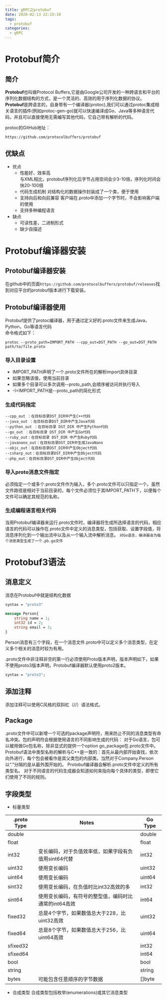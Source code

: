 ```yaml
---
title: gRPC之protobuf
date: 2020-02-13 22:15:19
tags: 
  - protobuf
categories:
  - gRPC
---
```

<!--more-->

# Protobuf简介
## 简介
**Protobuf**也叫做Protocol Buffers,它是由Google公司开发的一种跨语言和平台的序列化数据结构的方式，是一个灵活的、高效的用于序列化数据的协议。  
**Protobuf**是跨语言的，自身带有一个编译器(protoc),我们可以通过protoc集成相关语言的插件(例如protoc-gen-go)就可以快速编译成Go、Java等多种语言代码，并且可以直接使用无需编写其他代码，它自己带有解析的代码。  

protoc的GitHub地址：
```
https://github.com/protocolbuffers/protobuf
```

## 优缺点
- 优点
  - 性能好、效率高  
    与XML相比，protobuf序列化后字节占用空间会少3-10倍，序列化时间会快20-100倍
  - 代码生成机制
    对结构化的数据操作封装成了一个类，便于使用
  - 支持向后和向前兼容
    客户端在.proto中添加一个字节时，不会影响客户端的使用
  - 支持多种编程语言
- 缺点
  - 可读性差，二进制形式
  - 缺少自描述
  
# Protobuf编译器安装
## Protobuf编译器安装
在github中的页面`https://github.com/protocolbuffers/protobuf/releases`找到对应平台的protobuf版本进行下载安装。

## Protobuf编译器使用
Protobuf提供了protoc编译器，用于通过定义好的.proto文件来生成Java，Python，Go等语言代码  
命令格式如下：
```
protoc --proto_path=IMPORT_PATH --cpp_out=DST_PATH --go_out=DST_PATH path/to/file.proto
```
### 导入目录设置
- IMPORT_PATH声明了一个.proto文件所在的解析import具体目录  
- 如果忽略该值，使用当前目录  
- 如果多个目录可以多次调用--proto_path,会顺序被访问并执行导入  
- -I=IMPORT_PATH是--proto_path的简化形式

### 生成代码指定
```
--cpp_out ：在目标目录DST_DIR中产生C++代码
--java_out ：在目标目录DST_DIR中产生Java代码
--python_out ：在目标目录 DST_DIR 中产生Python代码
--go_out ：在目标目录 DST_DIR 中产生Go代码
--ruby_out：在目标目录 DST_DIR 中产生Ruby代码
--javanano_out：在目标目录DST_DIR中生成JavaNano
--objc_out：在目标目录DST_DIR中产生Object代码
--csharp_out：在目标目录DST_DIR中产生Object代码
--php_out：在目标目录DST_DIR中产生Object代码
```

### 导入proto消息文件指定
必须指定一个或多个.proto文件作为输入，多个.proto文件可以只指定一个。虽然文件路径是相对于当前目录的，每个文件必须位于其IMPORT_PATH下，以便每个文件可以确定其规范的名称。

### 生成编程语言相关代码
当用Protobuf编译器来运行.proto文件时，编译器将生成所选择语言的代码，相应语言的代码可以操作在.proto文件中定义的消息类型，包括获取、设置字段值，将消息序列化到一个输出流中以及从一个输入流中解析消息。
`对Go语言，编译器会为每个消息类型生成了一个.pb.go文件`

# Protobuf3语法
## 消息定义
消息在Protobuf中就是结构化数据  
```proto
syntax = "proto3"

message Person{
    string name = 1;
    int32 id = 2;
    string email = 3;
}
```
Person消息有三个字段，在一个消息文件.proto中可以定义多个消息类型，在定义多个相关的消息时较为有用。 

.proto文件中非注释非空的第一行必须使用Proto版本声明，版本声明如下，如果不使用proto3版本声明，Protobuf编译器默认使用proto2版本。
```proto
syntax = "proto3";
```

## 添加注释
添加注释可以使用C风格的双斜杠（//）语法格式。


## Package
.proto文件中可以新增一个可选的package声明符，用来防止不同的消息类型有命名冲突。包的声明符会根据使用语言的不同影响生成的代码：
对于Go语言，包可以被用做Go包名称，除非显式的提供一个option go_package在.proto文件中。
Protobuf语法中类型名称的解析与C++是一致的：首先从最内部开始查找，依次向外进行，每个包会被看作是其父类包的内部类。当然对于Company.Person以“.”分隔的是从最外围开始的。
Protobuf编译器会解析.proto文件中定义的所有类型名。 对于不同语言的代码生成器会知道如何来指向每个具体的类型，即使它们使用了不同的规则。


## 字段类型
- 标量类型

|.proto Type | Notes | Go Type|
|----|----|----| 
|double | | double|  
|float | | float|  
|int32|变长编码，对于负值效率低，如果字段有负值用sint64代替|int32|
|uint32|使用变长编码|uint32|
|uint64|使用变长编码|uint64|
|sint32|使用变长编码，在负值时比int32高效的多|int32|
|sint64|使用变长编码，有符号的整型值，编码时比通常的int64高效|int64|
|fixed32|总是4个字节，如果数值总大于228，比uint32高效|uint32|
|fixed64|总是8个字节，如果数值总大于256，比uint64高效|uint64|
|sfixed32||int32|
|sfixed64||int64|
|bool||bool|
|string||string|
|bytes|可能包含任意顺序的字节数据|[]byte|


- 合成类型
合成类型包括枚举(enumerations)或其它消息类型



















